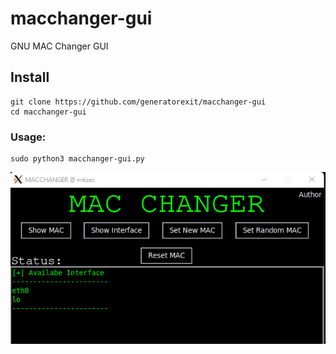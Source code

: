 # macchanger-gui
GNU MAC Changer GUI

## Install

```
git clone https://github.com/generatorexit/macchanger-gui
cd macchanger-gui
```

### Usage:

```
sudo python3 macchanger-gui.py
```


![alt text](https://github.com/generatorexit/macchanger-gui/blob/main/img.png)
